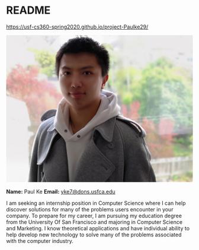 # README

https://usf-cs360-spring2020.github.io/project-Paulke29/

![Profile Image](sef.png)

**Name:** Paul Ke
**Email:** <yke7@dons.usfca.edu>

 I am seeking an internship position in Computer Science where I can help discover solutions for many of the problems users encounter in your company. To prepare for my career, I am pursuing my education degree from the University Of San Francisco and majoring in Computer Science and Marketing. I know theoretical applications and have individual ability to help develop new technology to solve many of the problems associated with the computer industry.

<!-- *Template based on: <https://github.com/usf-cs360-spring2020/template-bulma>* -->
